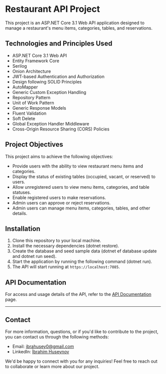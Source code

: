# Restaurant API Project

This project is an ASP.NET Core 3.1 Web API application designed to manage a restaurant's menu items, categories, tables, and reservations.

## Technologies and Principles Used

- ASP.NET Core 3.1 Web API
- Entity Framework Core
- Serilog
- Onion Architecture
- JWT-based Authentication and Authorization
- Design following SOLID Principles
- AutoMapper
- Generic Custom Exception Handling
- Repository Pattern
- Unit of Work Pattern
- Generic Response Models
- Fluent Validation
- Soft Delete
- Global Exception Handler Middleware
- Cross-Origin Resource Sharing (CORS) Policies

## Project Objectives

This project aims to achieve the following objectives:

- Provide users with the ability to view restaurant menu items and categories.
- Display the status of existing tables (occupied, vacant, or reserved) to users.
- Allow unregistered users to view menu items, categories, and table statuses.
- Enable registered users to make reservations.
- Admin users can approve or reject reservations.
- Admin users can manage menu items, categories, tables, and other details.

## Installation

1. Clone this repository to your local machine.
2. Install the necessary dependencies (dotnet restore).
3. Create the database and seed sample data (dotnet ef database update and dotnet run seed).
4. Start the application by running the following command (dotnet run).
5. The API will start running at `https://localhost:7085`.

## API Documentation

For access and usage details of the API, refer to the [API Documentation](https://github.com/Ibbocs/RestaurantFinalAPI/wiki) page.

---

## Contact

For more information, questions, or if you'd like to contribute to the project, you can contact us through the following methods:

- Email: [ibrahusey0@gmail.com](mailto:ibrahusey0@gmail.com)
- LinkedIn: [İbrahim Huseynov](https://www.linkedin.com/in/ibrahim-huseynov)

We'd be happy to connect with you for any inquiries! Feel free to reach out to collaborate or learn more about our project.
